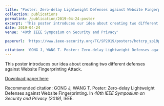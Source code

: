 ```yaml
---
title: "Poster: Zero-delay Lightweight Defenses against Website Fingerprinting"
collection: publications
permalink: /publication/2019-04-24-poster
excerpt: 'This poster introduces our idea about creating two different defenses against Website Fingerprinting Attack.'
date: 2019-04-24
venue: '40th IEEE Symposium on Security and Privacy'

paperurl: 'https://www.ieee-security.org/TC/SP2019/posters/hotcrp_sp19posters-final6.pdf'

citation: 'GONG J, WANG T. Poster: Zero-delay Lightweight Defenses against Website Fingerprinting. In <i>40th IEEE Symposium on Security and Privacy (2019)</i>, IEEE.'
---
```

This poster introduces our idea about creating two different defenses against Website Fingerprinting Attack.

[Download paper here](https://www.ieee-security.org/TC/SP2019/posters/hotcrp_sp19posters-final6.pdf)

Recommended citation: GONG J, WANG T. Poster: Zero-delay Lightweight Defenses against Website Fingerprinting. In <i>40th IEEE Symposium on Security and Privacy (2019)</i>, IEEE.